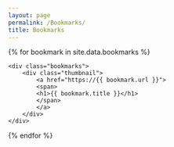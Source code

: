```yaml
---
layout: page
permalink: /Bookmarks/
title: Bookmarks
---
```


{% for bookmark in site.data.bookmarks %}

	<div class="bookmarks">
		<div class="thumbnail">
			<a href="https://{{ bookmark.url }}">
			<span>
			<h1>{{ bookmark.title }}</h1>
			</span>
			</a>
		</div>
	</div>

{% endfor %}


